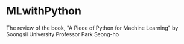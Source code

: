 # MLwithPython
The review of the book, "A Piece of Python for Machine Learning" by Soongsil University Professor Park Seong-ho
